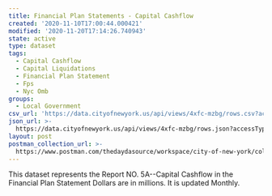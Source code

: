 ```yaml
---
title: Financial Plan Statements - Capital Cashflow
created: '2020-11-10T17:00:44.000421'
modified: '2020-11-20T17:14:26.740943'
state: active
type: dataset
tags:
  - Capital Cashflow
  - Capital Liquidations
  - Financial Plan Statement
  - Fps
  - Nyc Omb
groups:
  - Local Government
csv_url: 'https://data.cityofnewyork.us/api/views/4xfc-mzbg/rows.csv?accessType=DOWNLOAD'
json_url: >-
  https://data.cityofnewyork.us/api/views/4xfc-mzbg/rows.json?accessType=DOWNLOAD
layout: post
postman_collection_url: >-
  https://www.postman.com/thedaydasource/workspace/city-of-new-york/collection/15909983-0be257af-28e9-41b7-a156-2d318948fcda
---
```

This dataset represents the Report NO. 5A--Capital Cashflow in the Financial Plan Statement   Dollars are in millions. It is updated Monthly.
